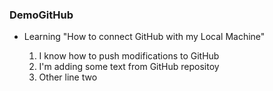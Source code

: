 ### DemoGitHub

- Learning "How to connect GitHub with my Local Machine"

	1. I know how to push modifications to GitHub
	2. I'm adding some text from GitHub repositoy
	3. Other line two
